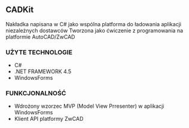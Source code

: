 ## CADKit
Nakładka napisana w C# jako wspólna platforma do ładowania aplikacji niezależnych dostawców
Tworzona jako ćwiczenie z programowania na platformie AutoCAD/ZwCAD

### UŻYTE TECHNOLOGIE
* C#
* .NET FRAMEWORK 4.5
* WindowsForms

### FUNKCJONALNOŚĆ
* Wdrożony wzorzec MVP (Model View Prresenter) w aplikacji WindowsForms
* Klient API platformy ZwCAD